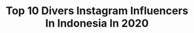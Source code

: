 ---
title: Top 10 Divers Instagram Influencers In Indonesia In 2020
description: >-
  Find top divers Instagram influencers in Indonesia in 2020. Most popular hashtags: #dirumahaja #diving #slankingforever #underwaterphotography.
platform: Instagram
profiles:
  - username: "jovankalexndra"
    fullname: >-
      ✨🌜Jovanka R Alexandra🌛✨
    location: "Indonesia"
    followers: 39833
    engagement: 786
    commentsToLikes: 0.015371
    id: ck14i7k21e1920i19ebi6p017
    verified: false
    hashtags: "#exsportxshanetortilla, #campinaicecream, #campinaconcerto, #instaxgives"
  - username: "agus_syach"
    fullname: >-
      Agus Syach
    location: "Indonesia"
    followers: 5669
    engagement: 600
    commentsToLikes: 0.074308
    id: ck5ci2sbcrwqy0i11tnxi57dl
    verified: false
    hashtags: "#stayathome, #kecamatanbogortengah, #pajakkitauntukkita, #donasimaskerkain"
  - username: "clarestaufan"
    fullname: >-
      Claresta Taufan Kusumarina
    location: "Indonesia"
    followers: 81962
    engagement: 646
    commentsToLikes: 0.009581
    id: ck13477xtv1v40i19bl0ij8nt
    verified: false
    hashtags: "#nikeathlete, #clarestakick, #skincare, #playinside"
  - username: "revyandhita"
    fullname: >-
      Revyandhita
    location: "Indonesia"
    followers: 10761
    engagement: 766
    commentsToLikes: 0.016995
    id: ck0u1p0usxl1n0i19vn5do5c3
    verified: false
    hashtags: "#hijabtravellers, #hijabtravelers, #dailyhijabstory, #hijabtraveller"
  - username: "yotiefish"
    fullname: >-
      
    location: "Indonesia"
    followers: 13116
    engagement: 978
    commentsToLikes: 0.018387
    id: ck6tmfu5t7rs60j717dihzwmu
    verified: false
    hashtags: "#freediving, #girlsthatfreedive, #oceanerwetsuits, #oceaner"
  - username: "claraalverin"
    fullname: >-
      Clara Alverina Law
    location: "Indonesia"
    followers: 20883
    engagement: 268
    commentsToLikes: 0.024999
    id: ck8sz9etynkna0j78zbduqwyp
    verified: false
    hashtags: "#explorebanda, #wonderfulindonesia, #giveaway, #hippopowerbank"
  - username: "finn.snow"
    fullname: >-
      Philippines based filmmaker
    location: "Indonesia"
    followers: 86588
    engagement: 548
    commentsToLikes: 0.022866
    id: ck14kxu3qrv4r0i198olzb5pr
    verified: false
    hashtags: "#scubadiving, #earth, #keldan, #conservation"
  - username: "kathrin_underwater"
    fullname: >-
      Kathrin Landgraf-Kluge
    location: "Indonesia"
    followers: 17624
    engagement: 481
    commentsToLikes: 0.039771
    id: ck1393i8bjc210i195yvr2s61
    verified: false
    hashtags: "#underwaterphotos, #scubadiver, #shrimp, #divelife"
  - username: "fishgod"
    fullname: >-
      Kaka SLANK
    location: "Indonesia"
    followers: 446419
    engagement: 346
    commentsToLikes: 0.015527
    id: ck0vwd246t5gy0i19d8l7erm4
    verified: true
    hashtags: "#slankgakadamatinya, #jadwalslank, #pandulaut, #mahakaryafestival2019"
  - username: "iavnt"
    fullname: >-
      Ivan Torres
    location: "Indonesia"
    followers: 10384
    engagement: 1054
    commentsToLikes: 0.019606
    id: ck0tzyv0fs1yw0i193y0fpb57
    verified: false
    hashtags: "#film, #optoutside, #35mm"
---